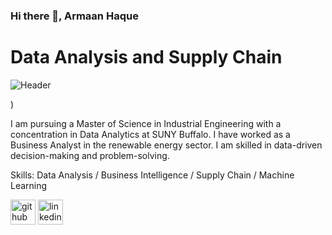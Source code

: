 ### Hi there 👋, Armaan Haque
# Data Analysis and Supply Chain
![Header](https://github.com/user-attachments/assets/d564fe86-e5dd-42d2-8c6a-a039c25de1b8)

)

I am pursuing a Master of Science in Industrial Engineering with a concentration in Data Analytics at SUNY Buffalo. I have worked as a Business Analyst in the renewable energy sector. I am skilled in data-driven decision-making and problem-solving.


Skills: Data Analysis / Business Intelligence / Supply Chain / Machine Learning



[<img src='https://cdn.jsdelivr.net/npm/simple-icons@3.0.1/icons/github.svg' alt='github' height='40'>](https://github.com/armaanha)  [<img src='https://cdn.jsdelivr.net/npm/simple-icons@3.0.1/icons/linkedin.svg' alt='linkedin' height='40'>](https://www.linkedin.com/in/https://www.linkedin.com/in/armaan-haque/)  

